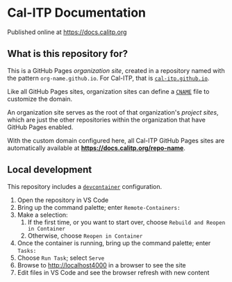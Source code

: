# Cal-ITP Documentation

Published online at <https://docs.calitp.org>

## What is this repository for?

This is a GitHub Pages *organization site*, created in a repository named with the pattern `org-name.github.io`.
For Cal-ITP, that is [`cal-itp.github.io`](https://github.com/cal-itp/cal-itp.github.io).

Like all GitHub Pages sites, organization sites can define a
[`CNAME`](https://github.com/cal-itp/cal-itp.github.io/blob/main/CNAME) file to customize the domain.

An organization site serves as the root of that organization's *project sites*, which are just the other repositories within
the organization that have GitHub Pages enabled.

With the custom domain configured here, all Cal-ITP GitHub Pages sites are automatically available at
**https://docs.calitp.org/repo-name**.

## Local development

This repository includes a [`devcontainer`](https://code.visualstudio.com/docs/remote/containers) configuration.

1. Open the repository in VS Code
2. Bring up the command palette; enter `Remote-Containers:`
3. Make a selection:
    1. If the first time, or you want to start over, choose `Rebuild and Reopen in Container`
    2. Otherwise, choose `Reopen in Container`
4. Once the container is running, bring up the command palette; enter `Tasks:`
5. Choose `Run Task`; select `Serve`
6. Browse to <http://localhost4000> in a browser to see the site
7. Edit files in VS Code and see the browser refresh with new content
